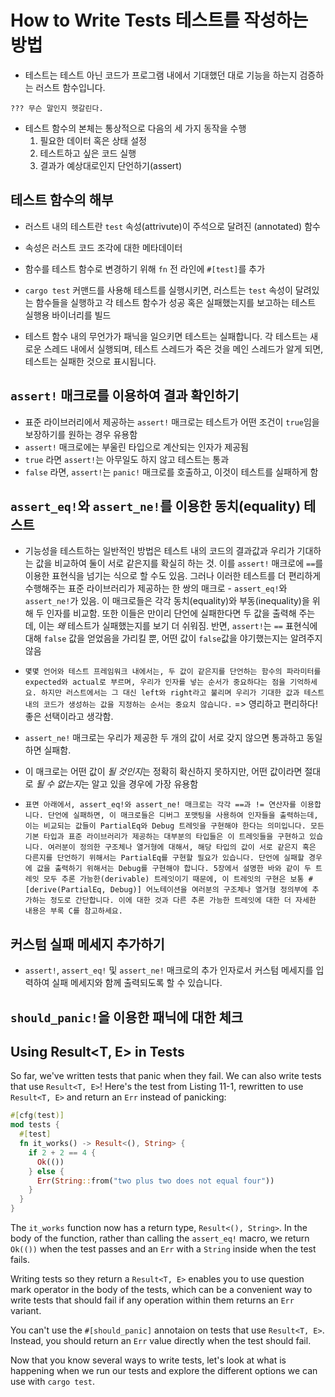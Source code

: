 # How to Write Tests 테스트를 작성하는 방법

- 테스트는 테스트 아닌 코드가 프로그램 내에서 기대했던 대로 기능을 하는지 검증하는 러스트 함수입니다.

```
??? 무슨 말인지 헷갈린다.
```

- 테스트 함수의 본체는 통상적으로 다음의 세 가지 동작을 수행
  1. 필요한 데이터 혹은 상태 설정
  2. 테스트하고 싶은 코드 실행
  3. 결과가 예상대로인지 단언하기(assert)

## 테스트 함수의 해부

- 러스트 내의 테스트란 `test` 속성(attrivute)이 주석으로 달려진 (annotated) 함수
- 속성은 러스트 코드 조각에 대한 메타데이터
- 함수를 테스트 함수로 변경하기 위해 `fn` 전 라인에 `#[test]`를 추가
- `cargo test` 커맨드를 사용해 테스트를 실행시키면, 러스트는 `test` 속성이 달려있는 함수들을 실행하고 각 테스트 함수가 성공 혹은 실패했는지를 보고하는 테스트 실행용 바이너리를 빌드

- 테스트 함수 내의 무언가가 패닉을 일으키면 테스트는 실패합니다. 각 테스트는 새로운 스레드 내에서 실행되며, 테스트 스레드가 죽은 것을 메인 스레드가 알게 되면, 테스트는 실패한 것으로 표시됩니다.

## `assert!` 매크로를 이용하여 결과 확인하기

- 표준 라이브러리에서 제공하는 `assert!` 매크로는 테스트가 어떤 조건이 `true`임을 보장하기를 원하는 경우 유용함
- `assert!` 매크로에는 부울린 타입으로 계산되는 인자가 제공됨
- `true` 라면 `assert!`는 아무일도 하지 않고 테스트는 통과
- `false` 라면, `assert!`는 `panic!` 매크로를 호출하고, 이것이 테스트를 실패하게 함

## `assert_eq!`와 `assert_ne!`를 이용한 동치(equality) 테스트

- 기능성을 테스트하는 일반적인 방법은 테스트 내의 코드의 결과값과 우리가 기대하는 값을 비교하여 둘이 서로 같은지를 확실히 하는 것. 이를 `assert!` 매크로에 `==`를 이용한 표현식을 넘기는 식으로 할 수도 있음. 그러나 이러한 테스트를 더 편리하게 수행해주는 표준 라이브러리가 제공하는 한 쌍의 매크로 - `assert_eq!`와 `assert_ne!`가 있음. 이 매크로들은 각각 동치(equality)와 부동(inequality)을 위해 두 인자를 비교함. 또한 이들은 만이리 단언에 실패한다면 두 값을 출력해 주는데, 이는 _왜_ 테스트가 실패했는지를 보기 더 쉬워짐. 반면, `assert!`는 `==` 표현식에 대해 `false` 값을 얻었음을 가리킬 뿐, 어떤 값이 `false`값을 야기했는지는 알려주지 않음

- `몇몇 언어와 테스트 프레임워크 내에서는, 두 값이 같은지를 단언하는 함수의 파라미터를 expected와 actual로 부르며, 우리가 인자를 넣는 순서가 중요하다는 점을 기억하세요. 하지만 러스트에서는 그 대신 left와 right라고 불리며 우리가 기대한 값과 테스트 내의 코드가 생성하는 값을 지정하는 순서는 중요치 않습니다.`
  => 영리하고 편리하다! 좋은 선택이라고 생각함.

- `assert_ne!` 매크로는 우리가 제공한 두 개의 값이 서로 갖지 않으면 통과하고 동일하면 실패함.
- 이 매크로는 어떤 값이 *될 것인지*는 정확히 확신하지 못하지만, 어떤 값이라면 절대로 *될 수 없는지*는 알고 있을 경우에 가장 유용함

- `표면 아래에서, assert_eq!와 assert_ne! 매크로는 각각 ==과 != 연산자를 이용합니다. 단언에 실패하면, 이 매크로들은 디버그 포맷팅을 사용하여 인자들을 출력하는데, 이는 비교되는 값들이 PartialEq와 Debug 트레잇을 구현해야 한다는 의미입니다. 모든 기본 타입과 표준 라이브러리가 제공하는 대부분의 타입들은 이 트레잇들을 구현하고 있습니다. 여러분이 정의한 구조체나 열거형에 대해서, 해당 타입의 값이 서로 같은지 혹은 다른지를 단언하기 위해서는 PartialEq를 구현할 필요가 있습니다. 단언에 실패할 경우에 값을 출력하기 위해서는 Debug를 구현해야 합니다. 5장에서 설명한 바와 같이 두 트레잇 모두 추론 가능한(derivable) 트레잇이기 때문에, 이 트레잇의 구현은 보통 #[derive(PartialEq, Debug)] 어노테이션을 여러분의 구조체나 열거형 정의부에 추가하는 정도로 간단합니다. 이에 대한 것과 다른 추론 가능한 트레잇에 대한 더 자세한 내용은 부록 C를 참고하세요.`

## 커스텀 실패 메세지 추가하기

- `assert!`, `assert_eq!` 및 `assert_ne!` 매크로의 추가 인자로서 커스텀 메세지를 입력하여 실패 메세지와 함께 출력되도록 할 수 있습니다.

## `should_panic!`을 이용한 패닉에 대한 체크

## Using Result<T, E> in Tests

So far, we've written tests that panic when they fail.
We can also write tests that use `Result<T, E>`!
Here's the test from Listing 11-1,
rewritten to use `Result<T, E>` and return an `Err` instead of panicking:

```rs
#[cfg(test)]
mod tests {
  #[test]
  fn it_works() -> Result<(), String> {
    if 2 + 2 == 4 {
      Ok(())
    } else {
      Err(String::from("two plus two does not equal four"))
    }
  }
}
```

The `it_works` function now has a return type, `Result<(), String>`.
In the body of the function,
rather than calling the `assert_eq!` macro,
we return `Ok(())` when the test passes and an `Err` with a `String` inside when the test fails.

Writing tests so they return a `Result<T, E>` enables you to use question mark operator in the body of the tests,
which can be a convenient way to write tests that should fail if any operation within them returns an `Err` variant.

You can't use the `#[should_panic]` annotaion on tests that use `Result<T, E>`. Instead, you should return an `Err` value directly when the test should fail.

Now that you know several ways to write tests,
let's look at what is happening when we run our tests and explore the different options we can use with `cargo test`.
